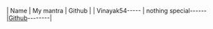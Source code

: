 | Name           | My mantra             | Github                                       |
| Vinayak54----- | nothing special------ |[Github](https://github.com/Vinayak54)--------|

